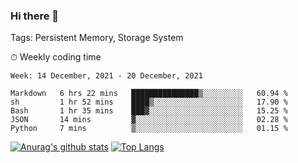 ### Hi there 👋

Tags: Persistent Memory, Storage System

<!--

[![Anurag's github stats](https://github-readme-stats.vercel.app/api?username=wwyf)](https://github.com/anuraghazra/github-readme-stats)

[![Anurag's github stats](https://github-readme-stats.vercel.app/api?username=wwyf&count_private=true)](https://github.com/anuraghazra/github-readme-stats)


[![Top Langs](https://github-readme-stats.vercel.app/api/top-langs/?username=wwyf&count_private=true&&hide=jupyter%20notebook,html)](https://github.com/anuraghazra/github-readme-stats)



-->


⏱ Weekly coding time

<!--START_SECTION:waka-->
```text
Week: 14 December, 2021 - 20 December, 2021

Markdown   6 hrs 22 mins   ███████████████▒░░░░░░░░░   60.94 % 
sh         1 hr 52 mins    ████▒░░░░░░░░░░░░░░░░░░░░   17.90 % 
Bash       1 hr 35 mins    ███▓░░░░░░░░░░░░░░░░░░░░░   15.25 % 
JSON       14 mins         ▓░░░░░░░░░░░░░░░░░░░░░░░░   02.28 % 
Python     7 mins          ▒░░░░░░░░░░░░░░░░░░░░░░░░   01.15 % 
```
<!--END_SECTION:waka-->



[![Anurag's github stats](https://github-readme-stats.vercel.app/api?username=wwyf&count_private=true&show_icons=true&hide_border=true)](https://github.com/anuraghazra/github-readme-stats) [![Top Langs](https://github-readme-stats.vercel.app/api/top-langs/?username=wwyf&count_private=true&hide=jupyter%20notebook,html,OpenEdge%20ABL&langs_count=10&layout=compact&hide_border=true)](https://github.com/anuraghazra/github-readme-stats)

<!--

[![willianrod's wakatime stats](https://github-readme-stats.vercel.app/api/wakatime?username=wwyf)](https://github.com/anuraghazra/github-readme-stats)


-->
